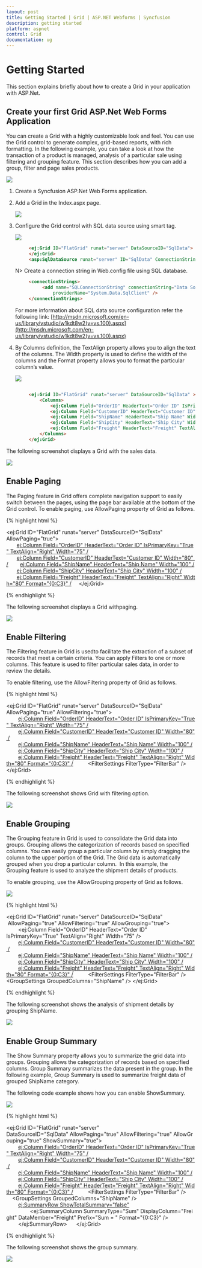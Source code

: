 ```yaml
---
layout: post
title: Getting Started | Grid | ASP.NET Webforms | Syncfusion
description: getting started
platform: aspnet
control: Grid
documentation: ug
---
```


# Getting Started

This section explains briefly about how to create a Grid in your application with ASP.Net.

## Create your first Grid ASP.Net Web Forms Application

You can create a Grid with a highly customizable look and feel. You can use the Grid control to generate complex, grid-based reports, with rich formatting. In the following example, you can take a look at how the transaction of a product is managed, analysis of a particular sale using filtering and grouping feature. This section describes how you can add a group, filter and page sales products.



![](Getting-Started_images/Getting-Started_img1.png)



1. Create a Syncfusion ASP.Net Web Forms application.
2. Add a Grid in the Index.aspx page. 

   ![](Getting-Started_images/Getting-Started_img2.png)

3. Configure the Grid control with SQL data source using smart tag.

   ![](Getting-Started_images/Getting-Started_img3.png)


   ~~~ html
		<ej:Grid ID="FlatGrid" runat="server" DataSourceID="SqlData">
		</ej:Grid>
		<asp:SqlDataSource runat="server" ID="SqlData" ConnectionString="<%$ ConnectionStrings:SQLConnectionString %>" SelectCommand="SELECT * FROM [Orders]"></asp:SqlDataSource>
   ~~~
   
   N> Create a connection string in Web.config file using SQL database.

   ~~~ html
		<connectionStrings>
			 <add name="SQLConnectionString" connectionString="Data Source=(LocalDB)\V11.0;AttachDbFilename=|DataDirectory|\NORTHWND.MDF; Integrated Security=True"  
				 providerName="System.Data.SqlClient" />
		</connectionStrings>

   ~~~
   
   For more information about SQL data source configuration refer the following link: [http://msdn.microsoft.com/en-us/library/vstudio/w1kdt8w2(v=vs.100).aspx](http://msdn.microsoft.com/en-us/library/vstudio/w1kdt8w2(v=vs.100).aspx)

4. By Columns definition, the TextAlign property allows you to align the text of the columns. The Width property is used to define the width of the columns and the Format property allows you to format the particular column’s value.

   ![](Getting-Started_images/Getting-Started_img5.png) 

   ~~~ html

		<ej:Grid ID="FlatGrid" runat="server" DataSourceID="SqlData" >
		    <Columns>
		        <ej:Column Field="OrderID" HeaderText="Order ID" IsPrimaryKey="True" TextAlign="Right" Width="75" />
		        <ej:Column Field="CustomerID" HeaderText="Customer ID" Width="80" />
		        <ej:Column Field="ShipName" HeaderText="Ship Name" Width="100" />
		        <ej:Column Field="ShipCity" HeaderText="Ship City" Width="100" />
		        <ej:Column Field="Freight" HeaderText="Freight" TextAlign="Right" Width="80" Format="{0:C3}" /> 
		    </Columns>
		</ej:Grid>

   ~~~

The following screenshot displays a Grid with the sales data.



![](Getting-Started_images/Getting-Started_img6.png) 



## Enable Paging

The Paging feature in Grid offers complete navigation support to easily switch between the pages, using the page bar available at the bottom of the Grid control. To enable paging, use AllowPaging property of Grid as follows.


{% highlight html %}

<ej:Grid ID="FlatGrid" runat="server" DataSourceID="SqlData" AllowPaging="true">
    <Columns>
       <ej:Column Field="OrderID" HeaderText="Order ID" IsPrimaryKey="True" TextAlign="Right" Width="75" />
       <ej:Column Field="CustomerID" HeaderText="Customer ID" Width="80" />
       <ej:Column Field="ShipName" HeaderText="Ship Name" Width="100" />
       <ej:Column Field="ShipCity" HeaderText="Ship City" Width="100" />
       <ej:Column Field="Freight" HeaderText="Freight" TextAlign="Right" Width="80" Format="{0:C3}" />
    </Columns>
</ej:Grid>

{% endhighlight %}


The following screenshot displays a Grid withpaging.



![](Getting-Started_images/Getting-Started_img7.jpeg)



## Enable Filtering

The Filtering feature in Grid is usedto facilitate the extraction of a subset of records that meet a certain criteria. You can apply Filters to one or more columns. This feature is used to filter particular sales data, in order to review the details.

To enable filtering, use the AllowFiltering property of Grid as follows.

{% highlight html %}

<ej:Grid ID="FlatGrid" runat="server" DataSourceID="SqlData" AllowPaging="true" AllowFiltering="true">
    <Columns>
        <ej:Column Field="OrderID" HeaderText="Order ID" IsPrimaryKey="True" TextAlign="Right" Width="75" />
        <ej:Column Field="CustomerID" HeaderText="Customer ID" Width="80" />
        <ej:Column Field="ShipName" HeaderText="Ship Name" Width="100" />
        <ej:Column Field="ShipCity" HeaderText="Ship City" Width="100" />
        <ej:Column Field="Freight" HeaderText="Freight" TextAlign="Right" Width="80" Format="{0:C3}" />
    </Columns>
    <FilterSettings FilterType="FilterBar" />
</ej:Grid>

{% endhighlight  %}



The following screenshot shows Grid with filtering option.


![](Getting-Started_images/Getting-Started_img8.jpeg)



## Enable Grouping

The Grouping feature in Grid is used to consolidate the Grid data into groups. Grouping allows the categorization of records based on specified columns. You can easily group a particular column by simply dragging the column to the upper portion of the Grid. The Grid data is automatically grouped when you drop a particular column.  In this example, the Grouping feature is used to analyze the shipment details of products.

To enable grouping, use the AllowGrouping property of Grid as follows.



![](Getting-Started_images/Getting-Started_img9.png) 



{% highlight html %}

<ej:Grid ID="FlatGrid" runat="server" DataSourceID="SqlData"
         AllowPaging="true" AllowFiltering="true" AllowGrouping="true">
    <Columns>
        <ej:Column Field="OrderID" HeaderText="Order ID" 
            IsPrimaryKey="True" TextAlign="Right" Width="75" />
        <ej:Column Field="CustomerID" HeaderText="Customer ID" Width="80" />
        <ej:Column Field="ShipName" HeaderText="Ship Name" Width="100" />
        <ej:Column Field="ShipCity" HeaderText="Ship City" Width="100" />
        <ej:Column Field="Freight" HeaderText="Freight" TextAlign="Right" Width="80" Format="{0:C3}" />
    </Columns>
    <FilterSettings FilterType="FilterBar" />
    <GroupSettings GroupedColumns="ShipName" />
</ej:Grid>

{% endhighlight %}



The following screenshot shows the analysis of shipment details by grouping ShipName.


![](Getting-Started_images/Getting-Started_img10.png)



## Enable Group Summary

The Show Summary property allows you to summarize the grid data into groups. Grouping allows the categorization of records based on specified columns. Group Summary summarizes the data present in the group. In the following example, Group Summary is used to summarize freight data of grouped ShipName category.

The following code example shows how you can enable ShowSummary.



![](Getting-Started_images/Getting-Started_img11.png)


{% highlight html %}

<ej:Grid ID="FlatGrid" runat="server" DataSourceID="SqlData" AllowPaging="true" AllowFiltering="true" AllowGrouping="true" ShowSummary="true">
    <Columns>
        <ej:Column Field="OrderID" HeaderText="Order ID" IsPrimaryKey="True" TextAlign="Right" Width="75" />
        <ej:Column Field="CustomerID" HeaderText="Customer ID" Width="80" />
        <ej:Column Field="ShipName" HeaderText="Ship Name" Width="100" />
        <ej:Column Field="ShipCity" HeaderText="Ship City" Width="100" />
        <ej:Column Field="Freight" HeaderText="Freight" TextAlign="Right" Width="80" Format="{0:C3}" />
    </Columns>
    <FilterSettings FilterType="FilterBar" />
    <GroupSettings GroupedColumns="ShipName" />
    <SummaryRows>
        <ej:SummaryRow ShowTotalSummary="false">
            <SummaryColumn>
                <ej:SummaryColumn SummaryType="Sum" DisplayColumn="Freight" DataMember="Freight" Prefix="Sum = " Format="{0:C3}" />
            </SummaryColumn>
        </ej:SummaryRow>
    </SummaryRows>
</ej:Grid>

{% endhighlight %}


The following screenshot shows the group summary.

![](Getting-Started_images/Getting-Started_img12.png) 